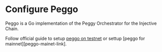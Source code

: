 # Configure Peggo

Peggo is a Go implementation of the Peggy Orchestrator for the Injective Chain.

Follow official guide to setup [peggo on testnet][peggo-testnet-link] or settup [peggo for mainnet][peggo-mainet-link].

[peggo-mainnet-link]: https://chain.injective.network/guides/mainnet/peggo.html
[peggo-testnet-link]: https://chain.injective.network/guides/testnet/peggo.html